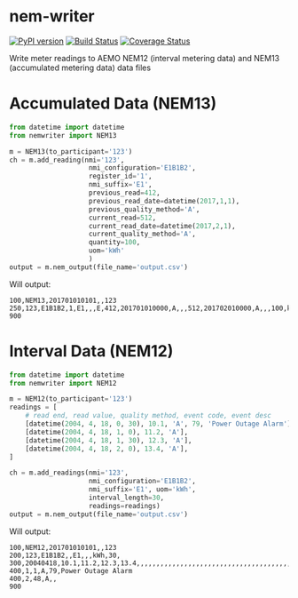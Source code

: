 # nem-writer

[![PyPI version](https://badge.fury.io/py/nemwriter.svg)](https://badge.fury.io/py/nemwriter) [![Build Status](https://travis-ci.org/aguinane/nem-writer.svg?branch=master)](https://travis-ci.org/aguinane/nem-writer) [![Coverage Status](https://coveralls.io/repos/github/aguinane/nem-writer/badge.svg?branch=master)](https://coveralls.io/github/aguinane/nem-writer?branch=master)

Write meter readings to AEMO NEM12 (interval metering data) and NEM13 (accumulated metering data) data files


# Accumulated Data (NEM13)

```python
from datetime import datetime
from nemwriter import NEM13

m = NEM13(to_participant='123')
ch = m.add_reading(nmi='123',
                    nmi_configuration='E1B1B2',
                    register_id='1',
                    nmi_suffix='E1',
                    previous_read=412,
                    previous_read_date=datetime(2017,1,1),
                    previous_quality_method='A',
                    current_read=512,
                    current_read_date=datetime(2017,2,1),
                    current_quality_method='A',
                    quantity=100,
                    uom='kWh'
                    )
output = m.nem_output(file_name='output.csv')
```

Will output:
```
100,NEM13,201701010101,,123
250,123,E1B1B2,1,E1,,,E,412,201701010000,A,,,512,201702010000,A,,,100,kWh,,,
900
```

# Interval Data (NEM12)

```python
from datetime import datetime
from nemwriter import NEM12

m = NEM12(to_participant='123')
readings = [
    # read end, read value, quality method, event code, event desc
    [datetime(2004, 4, 18, 0, 30), 10.1, 'A', 79, 'Power Outage Alarm'],
    [datetime(2004, 4, 18, 1, 0), 11.2, 'A'],
    [datetime(2004, 4, 18, 1, 30), 12.3, 'A'],
    [datetime(2004, 4, 18, 2, 0), 13.4, 'A'],
]

ch = m.add_readings(nmi='123',
                    nmi_configuration='E1B1B2',
                    nmi_suffix='E1', uom='kWh',
                    interval_length=30,
                    readings=readings)
output = m.nem_output(file_name='output.csv')
```

Will output:
```
100,NEM12,201701010101,,123
200,123,E1B1B2,,E1,,,kWh,30,
300,20040418,10.1,11.2,12.3,13.4,,,,,,,,,,,,,,,,,,,,,,,,,,,,,,,,,,,,,,,,,,,,,V,,,,
400,1,1,A,79,Power Outage Alarm
400,2,48,A,,
900

```